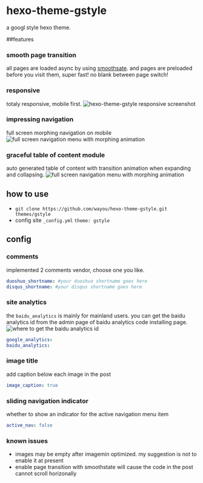 # hexo-theme-gstyle
a googl style hexo theme.

##features
### smooth page transition
all pages are loaded async by using [smoothsate](http://smoothstate.com/).
and pages are preloaded before you visit them, super fast!
no blank between page switch!

### responsive
totaly responsive, mobile first.
![hexo-theme-gstyle responsive screenshot]()

### impressing navigation
full screen morphing navigation on mobile
![full screen navigation menu with morphing animation](https://raw.githubusercontent.com/wayou/hexo-theme-gstyle/master/source/img/nav.gif)

### graceful table of content module
auto generated table of content with transition animation when expanding and collapsing.
![full screen navigation menu with morphing animation](https://raw.githubusercontent.com/wayou/hexo-theme-gstyle/master/source/img/toc.gif)

## how to use
- `git clone https://github.com/wayou/hexo-theme-gstyle.git themes/gstyle`
- config site `_config.yml` `theme: gstyle`

## config

### comments
implemented 2 comments vendor, choose one you like.
``` yml
duoshuo_shortname: #your duoshuo shortname goes here
disqus_shortname: #your disqus shortname goes here
```

### site analytics
the `baidu_analytics` is mainly for mainland users. you can get the baidu analytics id from the admin page of baidu analytics code installing page.
![where to get the baidu analytics id](https://raw.githubusercontent.com/wayou/hexo-theme-gstyle/master/source/img/baidu_analytics.png)
``` yml
google_analytics:  
baidu_analytics: 
```

### image title
add caption below each image in the post
```yml
image_caption: true
```

### sliding navigation indicator
whether to show an indicator for the active navigation menu item
```yml
active_nav: false
```

### known issues

- images may be empty after imagemin optimized. my suggestion is not to enable it at present
- enable page transition with smoothstate will cause the code in the post cannot scroll horizonally
